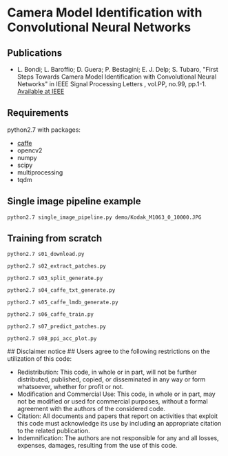 # Camera Model Identification with Convolutional Neural Networks #

## Publications ##
- L. Bondi; L. Baroffio; D. Guera; P. Bestagini; E. J. Delp; S. Tubaro,
"First Steps Towards Camera Model Identification with Convolutional Neural Networks"
in IEEE Signal Processing Letters , vol.PP, no.99, pp.1-1.
[Available at IEEE](http://ieeexplore.ieee.org/document/7786852/)


## Requirements ##
python2.7 with packages:

- [caffe](https://github.com/BVLC/caffe)
- opencv2
- numpy
- scipy
- multiprocessing
- tqdm

## Single image pipeline example ##
```
python2.7 single_image_pipeline.py demo/Kodak_M1063_0_10000.JPG
```

## Training from scratch ##
```python2.7 s01_download.py```

```python2.7 s02_extract_patches.py```

```python2.7 s03_split_generate.py```

```python2.7 s04_caffe_txt_generate.py```

```python2.7 s05_caffe_lmdb_generate.py```

```python2.7 s06_caffe_train.py```

```python2.7 s07_predict_patches.py```

```python2.7 s08_ppi_acc_plot.py```

## Disclaimer notice ##
Users agree to the following restrictions on the utilization of this code:

- Redistribution: This code, in whole or in part, will not be further distributed, published, copied, or disseminated in any way or form whatsoever, whether for profit or not.
- Modification and Commercial Use: This code, in whole or in part, may not be modified or used for commercial purposes, without a formal agreement with the authors of the considered code.
- Citation: All documents and papers that report on activities that exploit this code must acknowledge its use by including an appropriate citation to the related publication.
- Indemnification: The authors are not responsible for any and all losses, expenses, damages, resulting from the use of this code.